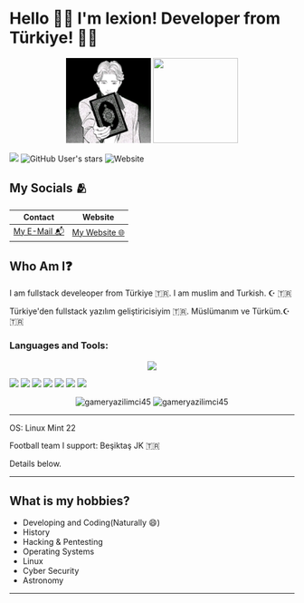 # Hello 🙋‍♂️ I'm lexion! Developer from Türkiye! 👨‍💻
<!-- Why you look at this codes :)-->
<div align="center">
 <img src="./.github/pp.jpg" width="150" height="150" />
 <img src="https://media1.tenor.com/m/y-cCxl8uEw0AAAAd/yetopen.gif" width = "150" height="150" />
</div>

![](https://komarev.com/ghpvc/?username=lexionq&color=blue)
![GitHub User's stars](https://img.shields.io/github/stars/lexionq?style=social&color=blue)
![Website](https://img.shields.io/website?url=https%3A%2F%2Flexionq.github.io)

## My Socials 🫂

| Contact  | Website | 
|----------|----------|
| [My E-Mail 📬](mailto:lexionq@proton.me) | [My Website 🌐](https://lexionq.github.io)   | 



 
## Who Am I❓

I am fullstack develeoper from Türkiye 🇹🇷. I am muslim and Turkish. ☪ 🇹🇷

Türkiye'den fullstack yazılım geliştiricisiyim 🇹🇷. Müslümanım ve Türküm.☪ 🇹🇷

<h3>Languages and Tools:</h3>
<p align="center">
  <a href="https://skillicons.dev">
    <img align="center" src="https://skillicons.dev/icons?i=python,c,cpp,cs,go,html,css,bootstrap,js,nodejs,npm,anaconda,git,github,linux,mint,bash,kali,nginx,arduino,markdown,vscode,qt,gmail,instagram,twitter" />
  </a>
</p>

![](https://img.shields.io/badge/Linux-FCC624?style=for-the-badge&logo=linux&logoColor=black)
![](https://img.shields.io/badge/Linux_Mint-87CF3E?style=for-the-badge&logo=linux-mint&logoColor=white)
![](https://img.shields.io/badge/Arduino-00979D?style=for-the-badge&logo=Arduino&logoColor=white)
![](https://img.shields.io/badge/TryHackMe-212C42?style=for-the-badge&logo=TryHackMe&logoColor=white)
![](https://img.shields.io/badge/Wireshark-1679A7?style=for-the-badge&logo=Wireshark&logoColor=white)
![](https://img.shields.io/badge/metasploit-2596CD?style=for-the-badge&logo=metasploit&logoColor=white)
![](https://img.shields.io/badge/Brave-FF1B2D?style=for-the-badge&logo=Brave&logoColor=white)
<p align="center">
  <img src="https://github-readme-stats.vercel.app/api/top-langs?username=lexionq&show_icons=true&locale=en&layout=donut&theme=tokyonight" alt="gameryazilimci45" height="200" />
  <img src="https://github-readme-stats.vercel.app/api?username=lexionq&show_icons=true&locale=en&theme=tokyonight" alt="gameryazilimci45" height="200" />
</p>

---
OS: Linux Mint 22

Football team I support: Beşiktaş JK 🇹🇷

Details below.

---


## What is my hobbies?
- Developing and Coding(Naturally 😄)
- History
- Hacking & Pentesting
- Operating Systems
- Linux
- Cyber Security
- Astronomy

---




